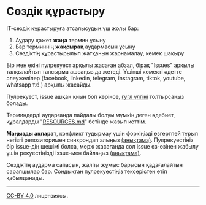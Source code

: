 # Сөздік құрастыру

IT-сөздік құрастыруға атсалысудың үш жолы бар:

1. Аудару қажет **жаңа** термин ұсыну
2. Бар терминнің **жақсырақ** аудармасын ұсыну
3. Сөздіктің құрастырылып жатқанын жарнамалау, көмек шақыру

Бір мен екіні пулрекуест арқылы жасаған абзал, бірақ "Issues" арқылы талқылайтын тапсырма ашсаңыз да жетеді.
Үшінші көмекті әдетте әлеужелілер (facebook, linkedin, telegram, instagram, tiktok, youtube, whatsapp т.б.) арқылы
жасайды.

Пулрекуест, issue ашқан қиын боп
көрінсе, [гугл үлгіні](https://docs.google.com/forms/d/e/1FAIpQLSdnPQ1z7Hn7PX1i7h40f5wc0Gpl0l2zd22EHjd0SXeAzJ2fIQ/viewform)
толтырсаңыз болады.

Терминдерді аударғанда пайдалы болуы мүмкін деген әдебиет, құралдарды "[RESOURCES.md](RESOURCES.md)" бетінде жазып кеттім.

**Маңызды ақпарат**, конфликт тудырмау үшін форкіңізді өзгертпей тұрып негізгі репозиторимен синхрондап
алыңыз [(анықтама)](//help.github.com/articles/syncing-a-fork). Пулрекуестіңіз бір issue-дің шешімі болса, мөрж
жасағанда сол issue өз-өзінен жабылу үшін рекуестіңізді issue-мен
байлаңыз [(анықтама)](//help.github.com/articles/closing-issues-using-keywords/).

Сөздіктің аударма сапасын, жалпы жұмыс барысын қадағалайтын сарапшылар бар. Сондықтан пулрекуестіңіз тексерістен өтіп
қабылданады.

---
[CC-BY 4.0](https://creativecommons.org/licenses/by/4.0/deed.en) лицензиясы.